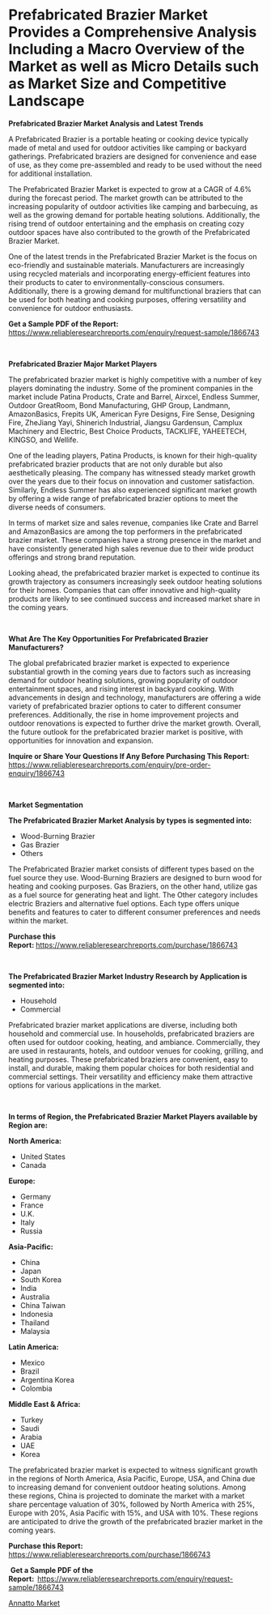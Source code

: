 <p><h1>Prefabricated Brazier Market Provides a Comprehensive Analysis Including a Macro Overview of the Market as well as Micro Details such as Market Size and Competitive Landscape</h1></p><p><strong>Prefabricated Brazier Market Analysis and Latest Trends</strong></p>
<p><p>A Prefabricated Brazier is a portable heating or cooking device typically made of metal and used for outdoor activities like camping or backyard gatherings. Prefabricated braziers are designed for convenience and ease of use, as they come pre-assembled and ready to be used without the need for additional installation.</p><p>The Prefabricated Brazier Market is expected to grow at a CAGR of 4.6% during the forecast period. The market growth can be attributed to the increasing popularity of outdoor activities like camping and barbecuing, as well as the growing demand for portable heating solutions. Additionally, the rising trend of outdoor entertaining and the emphasis on creating cozy outdoor spaces have also contributed to the growth of the Prefabricated Brazier Market.</p><p>One of the latest trends in the Prefabricated Brazier Market is the focus on eco-friendly and sustainable materials. Manufacturers are increasingly using recycled materials and incorporating energy-efficient features into their products to cater to environmentally-conscious consumers. Additionally, there is a growing demand for multifunctional braziers that can be used for both heating and cooking purposes, offering versatility and convenience for outdoor enthusiasts.</p></p>
<p><strong>Get a Sample PDF of the Report:&nbsp;</strong> <a href="https://www.reliableresearchreports.com/enquiry/request-sample/1866743">https://www.reliableresearchreports.com/enquiry/request-sample/1866743</a></p>
<p>&nbsp;</p>
<p><strong>Prefabricated Brazier Major Market Players</strong></p>
<p><p>The prefabricated brazier market is highly competitive with a number of key players dominating the industry. Some of the prominent companies in the market include Patina Products, Crate and Barrel, Airxcel, Endless Summer, Outdoor GreatRoom, Bond Manufacturing, GHP Group, Landmann, AmazonBasics, Frepits UK, American Fyre Designs, Fire Sense, Designing Fire, ZheJiang Yayi, Shinerich Industrial, Jiangsu Gardensun, Camplux Machinery and Electric, Best Choice Products, TACKLIFE, YAHEETECH, KINGSO, and Wellife.</p><p>One of the leading players, Patina Products, is known for their high-quality prefabricated brazier products that are not only durable but also aesthetically pleasing. The company has witnessed steady market growth over the years due to their focus on innovation and customer satisfaction. Similarly, Endless Summer has also experienced significant market growth by offering a wide range of prefabricated brazier options to meet the diverse needs of consumers.</p><p>In terms of market size and sales revenue, companies like Crate and Barrel and AmazonBasics are among the top performers in the prefabricated brazier market. These companies have a strong presence in the market and have consistently generated high sales revenue due to their wide product offerings and strong brand reputation.</p><p>Looking ahead, the prefabricated brazier market is expected to continue its growth trajectory as consumers increasingly seek outdoor heating solutions for their homes. Companies that can offer innovative and high-quality products are likely to see continued success and increased market share in the coming years.</p></p>
<p>&nbsp;</p>
<p><strong>What Are The Key Opportunities For Prefabricated Brazier Manufacturers?</strong></p>
<p><p>The global prefabricated brazier market is expected to experience substantial growth in the coming years due to factors such as increasing demand for outdoor heating solutions, growing popularity of outdoor entertainment spaces, and rising interest in backyard cooking. With advancements in design and technology, manufacturers are offering a wide variety of prefabricated brazier options to cater to different consumer preferences. Additionally, the rise in home improvement projects and outdoor renovations is expected to further drive the market growth. Overall, the future outlook for the prefabricated brazier market is positive, with opportunities for innovation and expansion.</p></p>
<p><strong>Inquire or Share Your Questions If Any Before Purchasing This Report:</strong> <a href="https://www.reliableresearchreports.com/enquiry/pre-order-enquiry/1866743">https://www.reliableresearchreports.com/enquiry/pre-order-enquiry/1866743</a></p>
<p>&nbsp;</p>
<p><strong>Market Segmentation</strong></p>
<p><strong>The Prefabricated Brazier Market Analysis by types is segmented into:</strong></p>
<p><ul><li>Wood-Burning Brazier</li><li>Gas Brazier</li><li>Others</li></ul></p>
<p><p>The Prefabricated Brazier market consists of different types based on the fuel source they use. Wood-Burning Braziers are designed to burn wood for heating and cooking purposes. Gas Braziers, on the other hand, utilize gas as a fuel source for generating heat and light. The Other category includes electric Braziers and alternative fuel options. Each type offers unique benefits and features to cater to different consumer preferences and needs within the market.</p></p>
<p><strong>Purchase this Report:&nbsp;</strong><a href="https://www.reliableresearchreports.com/purchase/1866743">https://www.reliableresearchreports.com/purchase/1866743</a></p>
<p>&nbsp;</p>
<p><strong>The Prefabricated Brazier Market Industry Research by Application is segmented into:</strong></p>
<p><ul><li>Household</li><li>Commercial</li></ul></p>
<p><p>Prefabricated brazier market applications are diverse, including both household and commercial use. In households, prefabricated braziers are often used for outdoor cooking, heating, and ambiance. Commercially, they are used in restaurants, hotels, and outdoor venues for cooking, grilling, and heating purposes. These prefabricated braziers are convenient, easy to install, and durable, making them popular choices for both residential and commercial settings. Their versatility and efficiency make them attractive options for various applications in the market.</p></p>
<p>&nbsp;</p>
<p><strong>In terms of Region, the Prefabricated Brazier Market Players available by Region are:</strong></p>
<p>
    <p> <strong> North America: </strong>
        <ul>
            <li>United States</li>
            <li>Canada</li>
        </ul>
        </p> 
    <p> <strong> Europe: </strong>
        <ul>
            <li>Germany</li>
            <li>France</li>
            <li>U.K.</li>
            <li>Italy</li>
            <li>Russia</li>
        </ul>
        </p> 
    <p> <strong> Asia-Pacific: </strong>
        <ul>
            <li>China</li>
            <li>Japan</li>
            <li>South Korea</li>
            <li>India</li>
            <li>Australia</li>
            <li>China Taiwan</li>
            <li>Indonesia</li>
            <li>Thailand</li>
            <li>Malaysia</li>
        </ul>
        </p> 
    <p> <strong> Latin America: </strong>
        <ul>
            <li>Mexico</li>
            <li>Brazil</li>
            <li>Argentina Korea</li>
            <li>Colombia</li>
        </ul>
        </p> 
    <p> <strong> Middle East & Africa: </strong>
        <ul>
            <li>Turkey</li>
            <li>Saudi</li>
            <li>Arabia</li>
            <li>UAE</li>
            <li>Korea</li>
        </ul>
    </p>
    </p>
<p><p>The prefabricated brazier market is expected to witness significant growth in the regions of North America, Asia Pacific, Europe, USA, and China due to increasing demand for convenient outdoor heating solutions. Among these regions, China is projected to dominate the market with a market share percentage valuation of 30%, followed by North America with 25%, Europe with 20%, Asia Pacific with 15%, and USA with 10%. These regions are anticipated to drive the growth of the prefabricated brazier market in the coming years.</p></p>
<p><strong>Purchase this Report: </strong><a href="https://www.reliableresearchreports.com/purchase/1866743">https://www.reliableresearchreports.com/purchase/1866743</a></p>
<p>&nbsp;<strong>Get a Sample PDF of the Report:&nbsp;&nbsp;</strong><a href="https://www.reliableresearchreports.com/enquiry/request-sample/1866743">https://www.reliableresearchreports.com/enquiry/request-sample/1866743</a></p>
<p><strong></strong></p>
<p><p><a href="https://adventurous-uranium-ef9.notion.site/Decoding-the-Annatto-Market-A-Deep-Dive-into-the-Latest-Market-Trends-Market-Segmentation-and-Com-bd9e4e34160a4a94a68a03a9b65060b8">Annatto Market</a></p></p>